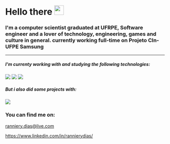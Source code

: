 # Hello there <img src="https://raw.githubusercontent.com/MartinHeinz/MartinHeinz/master/wave.gif" width="30px">

### I'm a computer scientist graduated at UFRPE, Software engineer and a lover of technology, engineering, games and culture in general. currently working full-time on Projeto CIn-UFPE Samsung

---

##### I'm currenty working with and studying the following technologies:
![](https://img.shields.io/static/v1?message=Python&logo=Python&labelColor=5c5c5c&color=00599C&logoColor=white&label=%20)   ![](https://img.shields.io/static/v1?message=Cpp&logo=c%2B%2B&labelColor=5c5c5c&color=00599C&logoColor=white&label=%20) ![](https://img.shields.io/static/v1?message=CSharp&logo=c%20sharp&labelColor=5c5c5c&color=00599C&logoColor=white&label=%20)

##### But i also did some projects with:
![](https://img.shields.io/static/v1?message=Java&logo=java&labelColor=5c5c5c&color=00599C&logoColor=white&label=%20)


### You can find me on:

ranniery.dias@live.com

https://www.linkedin.com/in/rannierydias/
